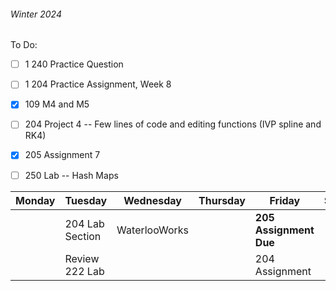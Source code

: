 
###### Winter 2024
To Do:
- [ ] 1 240 Practice Question
- [ ] 1 204 Practice Assignment, Week 8
- [x] 109 M4 and M5
- [ ] 204 Project 4 -- Few lines of code and editing functions (IVP spline and RK4)
- [x] 205 Assignment 7
- [ ] 250 Lab -- Hash Maps



| Monday | Tuesday         | Wednesday     | Thursday | Friday                 | Saturday | Sunday |
| ------ | --------------- | ------------- | -------- | ---------------------- | -------- | ------ |
|        | 204 Lab Section | WaterlooWorks |          | **205 Assignment Due** |          |        |
|        | Review 222 Lab  |               |          | 204 Assignment         |          |        |


